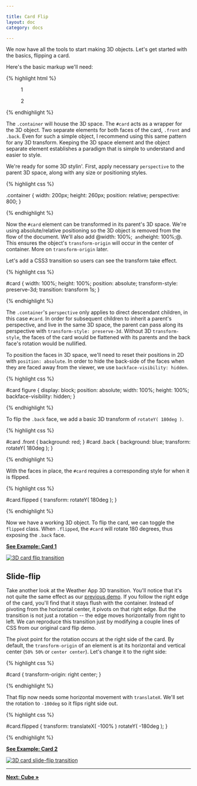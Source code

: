 ```yaml
---

title: Card Flip
layout: doc
category: docs

---
```


We now have all the tools to start making 3D objects. Let's get started with the basics, flipping a card.

Here's the basic markup we'll need:

{% highlight html %}

<section class="container">
  <div id="card">
    <figure class="front">1</figure>
    <figure class="back">2</figure>
  </div>
</section>

{% endhighlight %}

The `.container` will house the 3D space. The `#card` acts as a wrapper for the 3D object. Two separate elements for both faces of the card, `.front` and `.back`. Even for such a simple object, I recommend using this same pattern for any 3D transform.  Keeping the 3D space element and the object separate element establishes a paradigm that is simple to understand and easier to style.

We're ready for some 3D stylin'. First, apply necessary `perspective` to the parent 3D space, along with any size or positioning styles.

{% highlight css %}

.container { 
  width: 200px;
  height: 260px;
  position: relative;
  perspective: 800;
}

{% endhighlight %}

Now the `#card` element can be transformed in its parent's 3D space. We're using absolute/relative positioning so the 3D object is removed from the flow of the document. We'll also add @width: 100%;`  and `height: 100%;@. This ensures the object's `transform-origin` will occur in the center of container. More on `transform-origin` later. 

Let's add a CSS3 transition so users can see the transform take effect. 

{% highlight css %}

#card {
  width: 100%;
  height: 100%;
  position: absolute;
  transform-style: preserve-3d;
  transition: transform 1s;
}

{% endhighlight %}

The `.container`'s `perspective` only applies to direct descendant children, in this case `#card`. In order for subsequent children to inherit a parent's perspective, and live in the same 3D space, the parent can pass along its perspective with `transform-style: preserve-3d`. Without 3D `transform-style`, the faces of the card would be flattened with its parents and the back face's rotation would be nullified. 

To position the faces in 3D space, we'll need to reset their positions in 2D with `position: absolute`. In order to hide the back-side of the faces when they are faced away from the viewer, we use `backface-visibility: hidden`. 

{% highlight css %}

#card figure {
  display: block;
  position: absolute;
  width: 100%;
  height: 100%;
  backface-visibility: hidden;
}

{% endhighlight %}

To flip the `.back` face, we add a basic 3D transform of `rotateY( 180deg )`. 

{% highlight css %}

#card .front {
  background: red;
}
#card .back {
  background: blue;
  transform: rotateY( 180deg );
}

{% endhighlight %}

With the faces in place, the `#card` requires a corresponding style for when it is flipped.

{% highlight css %}

#card.flipped {
  transform: rotateY( 180deg );
}

{% endhighlight %}

Now we have a working 3D object. To flip the card, we can toggle the `flipped` class. When `.flipped`, the `#card` will rotate 180 degrees, thus exposing the `.back` face.

[**See Example: Card 1**](../examples/card-01.html)

[![3D card flip transition](../img/card-flip01.png)](../examples/card-01.html)

## Slide-flip

Take another look at the Weather App 3D transition. You'll notice that it's not quite the same effect as our [previous demo](../examples/card-01.html). If you follow the right edge of the card, you'll find that it stays flush with the container. Instead of pivoting from the horizontal center, it pivots on that right edge. But the transition is not just a rotation -- the edge moves horizontally from right to left. We can reproduce this transition just by modifying a couple lines of CSS from our original card flip demo.

The pivot point for the rotation occurs at the right side of the card. By default, the `transform-origin` of an element is at its horizontal and vertical center (`50% 50%` or `center center`). Let's change it to the right side:

{% highlight css %}

#card { transform-origin: right center; }

{% endhighlight %}

That flip now needs some horizontal movement with `translateX`. We'll set the rotation to `-180deg` so it flips right side out.

{% highlight css %}

#card.flipped {
  transform: translateX( -100% ) rotateY( -180deg );
}

{% endhighlight %}

[**See Example: Card 2**](../examples/card-02-slide-flip.html)

[![3D card slide-flip transition](../img/card-flip02.png)](../examples/card-02-slide-flip.html)

* * *

[**Next: Cube &raquo;**](cube.html)

